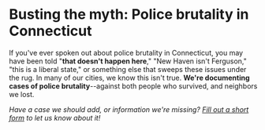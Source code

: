 # Busting the myth: Police brutality in Connecticut

If you've ever spoken out about police brutality in Connecticut, you may have been told "__that doesn't happen here__," "New Haven isn't Ferguson," "this is a liberal state," or something else that sweeps these issues under the rug. In many of our cities, we know this isn't true. __We're documenting cases of police brutality__--against both people who survived, and neighbors we lost.

_Have a case we should add, or information we're missing? [Fill out a short form](https://goo.gl/forms/usS67zbeXmr2f6xl2) to let us know about it!_
